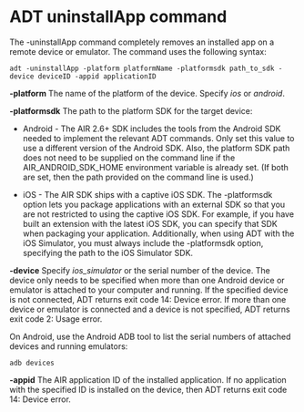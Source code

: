 # ADT uninstallApp command

The -uninstallApp command completely removes an installed app on a remote device
or emulator. The command uses the following syntax:

    adt -uninstallApp -platform platformName -platformsdk path_to_sdk -device deviceID -appid applicationID

**-platform** The name of the platform of the device. Specify _ios_ or
_android_.

**-platformsdk** The path to the platform SDK for the target device:

- Android - The AIR 2.6+ SDK includes the tools from the Android SDK needed to
  implement the relevant ADT commands. Only set this value to use a different
  version of the Android SDK. Also, the platform SDK path does not need to be
  supplied on the command line if the AIR_ANDROID_SDK_HOME environment variable
  is already set. (If both are set, then the path provided on the command line
  is used.)

- iOS - The AIR SDK ships with a captive iOS SDK. The -platformsdk option lets
  you package applications with an external SDK so that you are not restricted
  to using the captive iOS SDK. For example, if you have built an extension with
  the latest iOS SDK, you can specify that SDK when packaging your application.
  Additionally, when using ADT with the iOS Simulator, you must always include
  the -platformsdk option, specifying the path to the iOS Simulator SDK.

**-device** Specify _ios_simulator_ or the serial number of the device. The
device only needs to be specified when more than one Android device or emulator
is attached to your computer and running. If the specified device is not
connected, ADT returns exit code 14: Device error. If more than one device or
emulator is connected and a device is not specified, ADT returns exit code 2:
Usage error.

On Android, use the Android ADB tool to list the serial numbers of attached
devices and running emulators:

    adb devices

**-appid** The AIR application ID of the installed application. If no
application with the specified ID is installed on the device, then ADT returns
exit code 14: Device error.
